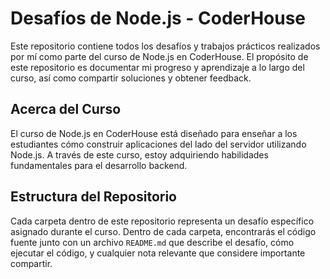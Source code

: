 # Desafíos de Node.js - CoderHouse

Este repositorio contiene todos los desafíos y trabajos prácticos realizados por mí como parte del curso de Node.js en CoderHouse. El propósito de este repositorio es documentar mi progreso y aprendizaje a lo largo del curso, así como compartir soluciones y obtener feedback.

## Acerca del Curso

El curso de Node.js en CoderHouse está diseñado para enseñar a los estudiantes cómo construir aplicaciones del lado del servidor utilizando Node.js. A través de este curso, estoy adquiriendo habilidades fundamentales para el desarrollo backend.

## Estructura del Repositorio

Cada carpeta dentro de este repositorio representa un desafío específico asignado durante el curso. Dentro de cada carpeta, encontrarás el código fuente junto con un archivo `README.md` que describe el desafío, cómo ejecutar el código, y cualquier nota relevante que considere importante compartir.
